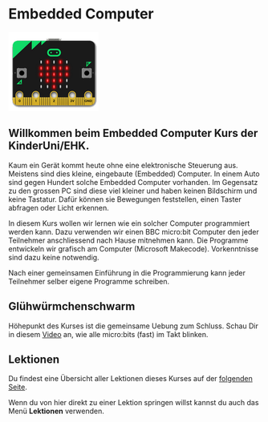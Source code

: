 # Embedded Computer

![microbit](microbit.png)

## Willkommen beim Embedded Computer Kurs der KinderUni/EHK.

Kaum ein Gerät kommt heute ohne eine elektronische Steuerung aus. Meistens sind dies kleine, eingebaute (Embedded) Computer. In einem Auto sind gegen Hundert solche Embedded Computer vorhanden. Im Gegensatz zu den grossen PC sind diese viel kleiner und haben keinen Bildschirm und keine Tastatur. Dafür können sie Bewegungen feststellen, einen Taster abfragen oder Licht erkennen.

In diesem Kurs wollen wir lernen wie ein solcher Computer programmiert werden kann. Dazu verwenden wir einen BBC micro:bit Computer den jeder Teilnehmer anschliessend nach Hause mitnehmen kann. Die Programme entwickeln wir grafisch am Computer (Microsoft Makecode). Vorkenntnisse sind dazu keine notwendig.

Nach einer gemeinsamen Einführung in die Programmierung kann jeder Teilnehmer selber eigene Programme schreiben.


## Glühwürmchenschwarm

Höhepunkt des Kurses ist die gemeinsame Uebung zum Schluss. Schau Dir in diesem [Video](firefly_720p30.mp4) an, wie alle micro:bits (fast) im Takt blinken.


<!--
## Teilnehmer Informationen

Auf den folgenden Seiten finden sich die wichtigsten Informationen für Euch. Bitte lest diese bevor ihr den Kurs besucht. Falls ihr noch Fragen habt, meldet euch bitte beim EHK.

*   [Wegbeschreibung](info_way.md)
*   [Kursmaterial](info_material.md)
-->
  

## Lektionen

Du findest eine Übersicht aller Lektionen dieses Kurses auf der [folgenden Seite](lessons/index.md).

Wenn du von hier direkt zu einer Lektion springen willst kannst du auch das Menü **Lektionen** verwenden.
